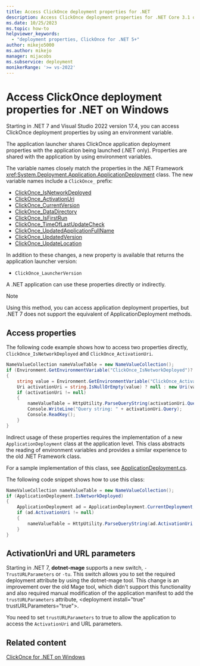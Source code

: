 ```yaml
---
title: Access ClickOnce deployment properties for .NET
description: Access ClickOnce deployment properties for .NET Core 3.1 on Windows or .NET 5 and later versions on Windows, including ActivationUri and URL parameters.
ms.date: 10/25/2023
ms.topic: how-to
helpviewer_keywords:
  - "deployment properties, ClickOnce for .NET 5+"
author: mikejo5000
ms.author: mikejo
manager: mijacobs
ms.subservice: deployment
monikerRange: '>= vs-2022'
---
```

# Access ClickOnce deployment properties for .NET on Windows

Starting in .NET 7 and Visual Studio 2022 version 17.4, you can access ClickOnce deployment properties by using an environment variable.

The application launcher shares ClickOnce application deployment properties with the application being launched (.NET only). Properties are shared with the application by using environment variables.

The variable names closely match the properties in the .NET Framework <xref:System.Deployment.Application.ApplicationDeployment> class. The new variable names include a `ClickOnce_` prefix:

- [ClickOnce_IsNetworkDeployed](/dotnet/api/system.deployment.application.applicationdeployment.isnetworkdeployed)
- [ClickOnce_ActivationUri](/dotnet/api/system.deployment.application.applicationdeployment.activationuri)
- [ClickOnce_CurrentVersion](/dotnet/api/system.deployment.application.applicationdeployment.currentversion)
- [ClickOnce_DataDirectory](/dotnet/api/system.deployment.application.applicationdeployment.datadirectory)
- [ClickOnce_IsFirstRun](/dotnet/api/system.deployment.application.applicationdeployment.isfirstrun)
- [ClickOnce_TimeOfLastUpdateCheck](/dotnet/api/system.deployment.application.applicationdeployment.timeoflastupdatecheck)
- [ClickOnce_UpdatedApplicationFullName](/dotnet/api/system.deployment.application.applicationdeployment.updatedapplicationfullname)
- [ClickOnce_UpdatedVersion](/dotnet/api/system.deployment.application.applicationdeployment.updatedversion)
- [ClickOnce_UpdateLocation](/dotnet/api/system.deployment.application.applicationdeployment.updatelocation)

In addition to these changes, a new property is available that returns the application launcher version:

- `ClickOnce_LauncherVersion`

A .NET application can use these properties directly or indirectly.

>[!NOTE]
> Using this method, you can access application deployment properties, but .NET 7 does not support the equivalent of ApplicationDeployment methods.

## Access properties

The following code example shows how to access two properties directly, `ClickOnce_IsNetworkDeployed` and `ClickOnce_ActivationUri`.

```csharp
NameValueCollection nameValueTable = new NameValueCollection();
if (Environment.GetEnvironmentVariable("ClickOnce_IsNetworkDeployed")?.ToLower() == "true")
{
    string value = Environment.GetEnvironmentVariable("ClickOnce_ActivationUri");
    Uri activationUri = string.IsNullOrEmpty(value) ? null : new Uri(value);
    if (activationUri != null)
    {
        nameValueTable = HttpUtility.ParseQueryString(activationUri.Query);
        Console.WriteLine("Query string: " + activationUri.Query);
        Console.ReadKey();
    }
}
```

Indirect usage of these properties requires the implementation of a new `ApplicationDeployment` class at the application level. This class abstracts the reading of environment variables and provides a similar experience to the old .NET Framework class.

For a sample implementation of this class, see [ApplicationDeployment.cs](https://github.com/dotnet/deployment-tools/blob/main/docs/dotnet-mage/ApplicationDeployment.cs).

The following code snippet shows how to use this class:

```csharp
NameValueCollection nameValueTable = new NameValueCollection();
if (ApplicationDeployment.IsNetworkDeployed)
{
    ApplicationDeployment ad = ApplicationDeployment.CurrentDeployment;
    if (ad.ActivationUri != null)
    {
        nameValueTable = HttpUtility.ParseQueryString(ad.ActivationUri.Query);
    }
}
```

## ActivationUri and URL parameters

Starting in .NET 7, **dotnet-mage** supports a new switch, `-TrustURLParameters` or `-tu`. This switch allows you to set the required deployment attribute by using the dotnet-mage tool. This change is an improvement over the old Mage tool, which didn't support this functionality and also required manual modification of the application manifest to add the `trustURLParameters` attribute, \<deployment install="true" trustURLParameters="true"\>.

You need to set `trustURLParameters` to true to allow the application to access the `ActivationUri` and URL parameters.

## Related content

[ClickOnce for .NET on Windows](../deployment/clickonce-deployment-dotnet.md)
